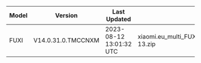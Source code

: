 | Model | Version | Last Updated | File Name | Size | Download Link |
| ---- | ---- | ---- | ---- | ---- | ---- |
| FUXI | V14.0.31.0.TMCCNXM | 2023-08-12 13:01:32 UTC | xiaomi.eu_multi_FUXI_V14.0.31.0.TMCCNXM_v14-13.zip | 5.9 GB | [SourceForge](https://sourceforge.net/projects/xiaomi-eu-multilang-miui-roms/files/xiaomi.eu/MIUI-STABLE-RELEASES/MIUIv14/xiaomi.eu_multi_FUXI_V14.0.31.0.TMCCNXM_v14-13.zip/download) |
